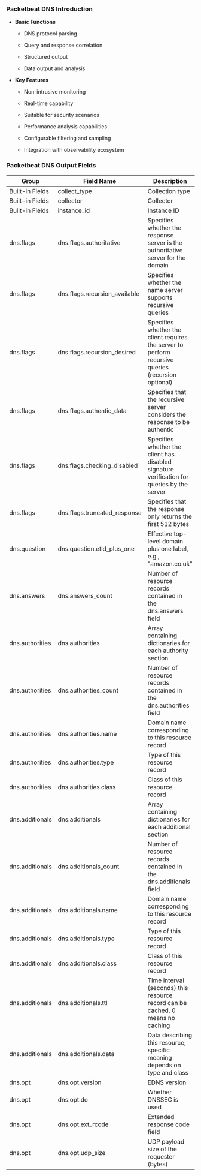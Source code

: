 ### Packetbeat DNS Introduction

- &zwnj;**Basic Functions**&zwnj;
  - DNS protocol parsing

  - Query and response correlation

  - Structured output

  - Data output and analysis


- &zwnj;**Key Features**&zwnj;
  - Non-intrusive monitoring

  - Real-time capability

  - Suitable for security scenarios

  - Performance analysis capabilities

  - Configurable filtering and sampling

  - Integration with observability ecosystem

### Packetbeat DNS Output Fields


|Group|Field Name|Description|Type|
|--------|------|------|--------|
|Built-in Fields|collect_type|Collection type|-|
|Built-in Fields|collector|Collector|-|
|Built-in Fields|instance_id|Instance ID|-|
|dns.flags|dns.flags.authoritative|Specifies whether the response server is the authoritative server for the domain|boolean|
|dns.flags|dns.flags.recursion_available|Specifies whether the name server supports recursive queries|boolean|
|dns.flags|dns.flags.recursion_desired|Specifies whether the client requires the server to perform recursive queries (recursion optional)|boolean|
|dns.flags|dns.flags.authentic_data|Specifies that the recursive server considers the response to be authentic|boolean|
|dns.flags|dns.flags.checking_disabled|Specifies whether the client has disabled signature verification for queries by the server|boolean|
|dns.flags|dns.flags.truncated_response|Specifies that the response only returns the first 512 bytes|boolean|
|dns.question|dns.question.etld_plus_one|Effective top-level domain plus one label, e.g., "amazon.co.uk"|example|
|dns.answers|dns.answers_count|Number of resource records contained in the dns.answers field|long|
|dns.authorities|dns.authorities|Array containing dictionaries for each authority section|object|
|dns.authorities|dns.authorities_count|Number of resource records contained in the dns.authorities field|long|
|dns.authorities|dns.authorities.name|Domain name corresponding to this resource record|example|
|dns.authorities|dns.authorities.type|Type of this resource record|example|
|dns.authorities|dns.authorities.class|Class of this resource record|example|
|dns.additionals|dns.additionals|Array containing dictionaries for each additional section|object|
|dns.additionals|dns.additionals_count|Number of resource records contained in the dns.additionals field|long|
|dns.additionals|dns.additionals.name|Domain name corresponding to this resource record|example|
|dns.additionals|dns.additionals.type|Type of this resource record|example|
|dns.additionals|dns.additionals.class|Class of this resource record|example|
|dns.additionals|dns.additionals.ttl|Time interval (seconds) this resource record can be cached, 0 means no caching|long|
|dns.additionals|dns.additionals.data|Data describing this resource, specific meaning depends on type and class| |
|dns.opt|dns.opt.version|EDNS version|example|
|dns.opt|dns.opt.do|Whether DNSSEC is used|boolean|
|dns.opt|dns.opt.ext_rcode|Extended response code field|example|
|dns.opt|dns.opt.udp_size|UDP payload size of the requester (bytes)|long|
